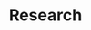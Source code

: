 ---
layout: page
title: Research
nav: true
nav_order: 2
dropdown: true
children: 
    - title: Background
      permalink: /background/
    - title: divider
    - title: Publications
      permalink: /publications/
---